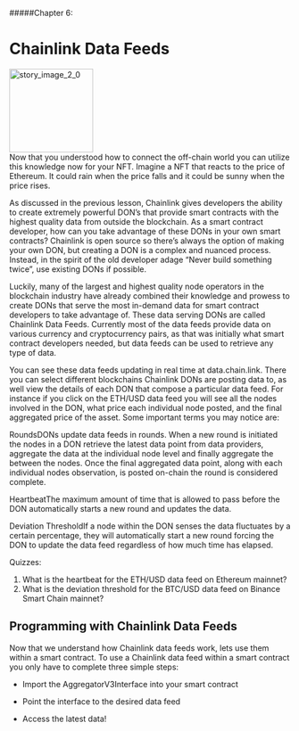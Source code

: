 #####Chapter 6:

# Chainlink Data Feeds

<ContentWrapp>
  <div class="imgContainer">
    <img alt="story_image_2_0" src="/images/chapter/man.svg" width="150px" height="150px">
  </div>

  <div class="itemsContainer">
    <div class="item-text">
     Now that you understood how to connect the off-chain world you can utilize this knowledge now for your NFT. Imagine a NFT that reacts to the price of Ethereum. It could rain when the price falls and it could be sunny when the price rises.
    </div>
  </div>
</ContentWrapp>

As discussed in the previous lesson, Chainlink gives developers the ability to create extremely powerful DON’s that provide smart contracts with the highest quality data from outside the blockchain. As a smart contract developer, how can you take advantage of these DONs in your own smart contracts? Chainlink is open source so there’s always the option of making your own DON, but creating a DON is a complex and nuanced process. Instead, in the spirit of the old developer adage “Never build something twice”, use existing DONs if possible.

Luckily, many of the largest and highest quality node operators in the blockchain industry have already combined their knowledge and prowess to create DONs that serve the most in-demand data for smart contract developers to take advantage of. These data serving DONs are called <ColorWord>Chainlink Data Feeds</ColorWord>. Currently most of the data feeds provide data on various currency and cryptocurrency pairs, as that was initially what smart contract developers needed, but data feeds can be used to retrieve any type of data.

You can see these data feeds updating in real time at data.chain.link. There you can select different blockchains Chainlink DONs are posting data to, as well view the details of each DON that compose a particular data feed. For instance if you click on the ETH/USD data feed you will see all the nodes involved in the DON, what price each individual node posted, and the final aggregated price of the asset. Some important terms you may notice are:

<p><ColorWord>Rounds</ColorWord>DONs update data feeds in rounds. When a new round is initiated the nodes in a DON retrieve the latest data point from data providers, aggregate the data at the individual node level and finally aggregate the between the nodes. Once the final aggregated data point, along with each individual nodes observation, is posted on-chain the round is considered complete.</p>
<p><ColorWord>Heartbeat</ColorWord>The maximum amount of time that is allowed to pass before the DON automatically starts a new round and updates the data.</p>
<p><ColorWord>Deviation Threshold</ColorWord>If a node within the DON senses the data fluctuates by a certain percentage, they will automatically start a new round forcing the DON to update the data feed regardless of how much time has elapsed.</p>

<MissionContainer>
  <div className="title">Quizzes:</div>
  <ol className="mission-goals">
    <li>
      What is the heartbeat for the ETH/USD data feed on Ethereum mainnet?
    </li>
    <li>
      What is the deviation threshold for the BTC/USD data feed on Binance Smart Chain mainnet?
    </li>
  </ol>
</MissionContainer>

## Programming with Chainlink Data Feeds

Now that we understand how Chainlink data feeds work, lets use them within a smart contract. To use a Chainlink data feed within a smart contract you only have to complete three simple steps:

<div>
  <ul>
    <li>
      <p>Import the AggregatorV3Interface into your smart contract</p>
    </li>
    <li>
      <p>Point the interface to the desired data feed</p>
    </li>
    <li>
      <p>Access the latest data!</p>
    </li>
  </ul>
</div>
